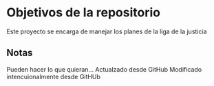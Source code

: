 # Objetivos de la repositorio

Este proyecto se encarga de manejar los planes de la liga de la justicia


## Notas
Pueden hacer lo que quieran...
Actualzado desde GitHub
Modificado intencuionalmente desde GitHUb
